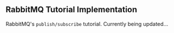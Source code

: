 ## RabbitMQ Tutorial Implementation
RabbitMQ's `publish/subscribe` tutorial. Currently being updated...